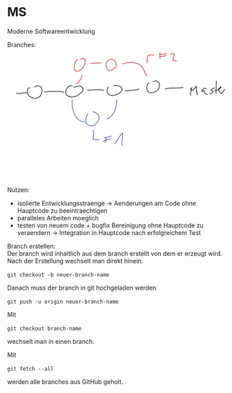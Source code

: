 # MS
Moderne Softwareentwicklung

Branches:
![image info](./images/branch.jpg)
Nutzen:

- isolierte Entwicklungsstraenge -> Aenderungen am Code ohne Hauptcode zu beeintraechtigen  
- paralleles Arbeiten moeglich  
- testen von neuem code + bugfix Bereinigung ohne Hauptcode zu veraendern -> Integration in Hauptcode nach erfolgreichem Test  

Branch erstellen:  
Der branch wird inhaltlich aus dem branch erstellt von dem er erzeugt wird. Nach der Erstellung wechselt man direkt hinein.
<p><code>git checkout -b neuer-branch-name</code></p>  
Danach muss der branch in git hochgeladen werden  
<p><code>git push -u origin neuer-branch-name</code></p>  
Mit 
<p><code>git checkout branch-name</code></p>  
wechselt man in einen branch.  

Mit  
<p><code>git fetch --all</code></p>  
werden alle branches aus GitHub geholt. 